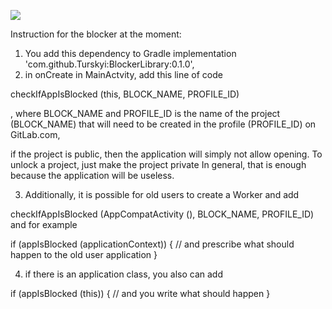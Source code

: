 [![](https://jitpack.io/v/Turskyi/BlockerLibrary.svg)](https://jitpack.io/#Turskyi/BlockerLibrary)

Instruction for the blocker at the moment:
1. You add this dependency to Gradle 
implementation 'com.github.Turskyi:BlockerLibrary:0.1.0',
2. in onСreate in MainActvity, add this line of code

checkIfAppIsBlocked (this, BLOCK_NAME, PROFILE_ID)

, where BLOCK_NAME and PROFILE_ID is the name of the project (BLOCK_NAME) that will need to be created in the profile (PROFILE_ID) on GitLab.com,

if the project is public, then the application will simply not allow opening.
To unlock a project, just make the project private
In general, that is enough because the application will be useless.

3. Additionally, it is possible for old users to create a Worker and add 

checkIfAppIsBlocked (AppCompatActivity (), BLOCK_NAME, PROFILE_ID)
and for example 

if (appIsBlocked (applicationContext)) {
// and prescribe what should happen to the old user application
}

4. if there is an application class, you also can add

if (appIsBlocked (this)) {
// and you write what should happen
}
